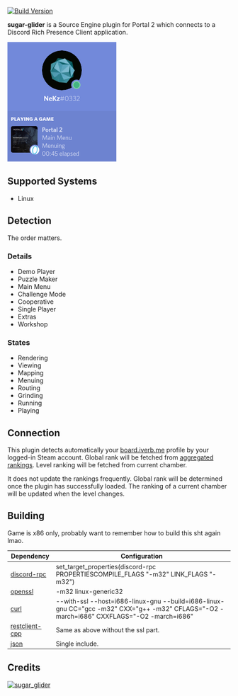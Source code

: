 [![Build Version](https://img.shields.io/badge/version-v1.0-brightgreen.svg)](https://github.com/NeKzor/sugar-glider/projects/1)

**sugar-glider** is a Source Engine plugin for Portal 2 which connects to a Discord Rich Presence Client application.

[![screenie](doc/screenie.png)](https://discordapp.com/developers/docs/rich-presence/how-to)

## Supported Systems

- Linux

## Detection

The order matters.

### Details

- Demo Player
- Puzzle Maker
- Main Menu
- Challenge Mode
- Cooperative
- Single Player
- Extras
- Workshop

### States

- Rendering
- Viewing
- Mapping
- Menuing
- Routing
- Grinding
- Running
- Playing

## Connection

This plugin detects automatically your [board.iverb.me](https://board.iverb.me) profile by your logged-in Steam account. Global rank will be fetched from [aggregated rankings](https://board.iverb.me/aggregated/overall). Level ranking will be fetched from current chamber.

It does not update the rankings frequently. Global rank will be determined once the plugin has successfully loaded. The ranking of a current chamber will be updated when the level changes.

## Building

Game is x86 only, probably want to remember how to build this sht again lmao.

|Dependency|Configuration|
|---|---|
|[discord-rpc](https://github.com/discordapp/discord-rpc)|set_target_properties(discord-rpc PROPERTIESCOMPILE_FLAGS "-m32" LINK_FLAGS "-m32")|
|[openssl](https://github.com/openssl/openssl)|-m32 linux-generic32|
|[curl](https://github.com/curl/curl)|--with-ssl --host=i686-linux-gnu --build=i686-linux-gnu CC="gcc -m32" CXX="g++ -m32" CFLAGS="-O2 -march=i686" CXXFLAGS="-O2 -march=i686"|
|[restclient-cpp](https://github.com/mrtazz/restclient-cpp)|Same as above without the ssl part.|
|[json](https://github.com/nlohmann/json)|Single include.|

## Credits

<a href="https://en.wikipedia.org/wiki/Sugar_glider">
<img alt="sugar_glider" src="https://upload.wikimedia.org/wikipedia/commons/0/0d/Petaurus_breviceps-Cayley.jpg" width="100" title="Krzyhau"/>
</a>
